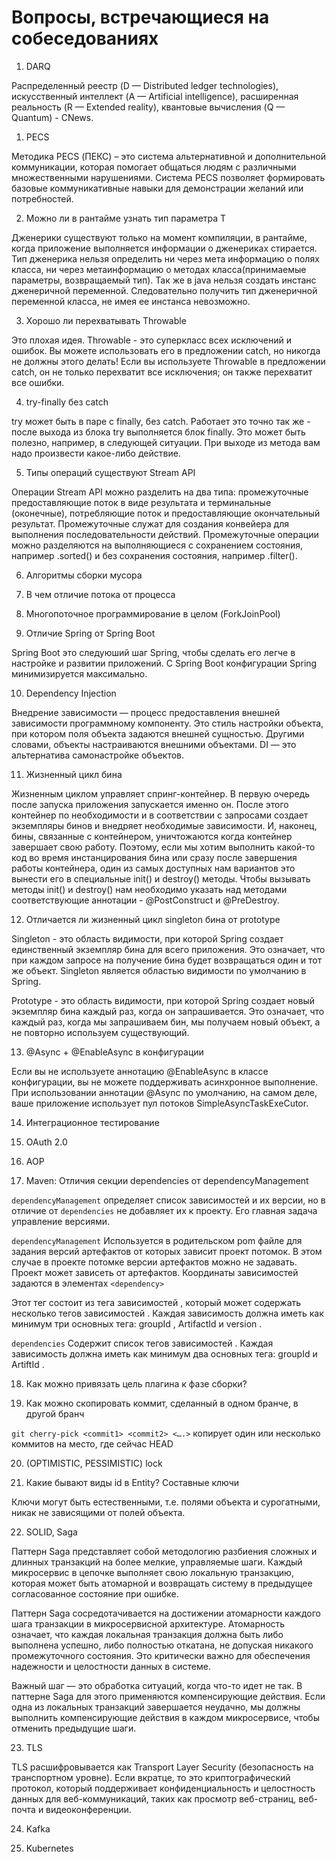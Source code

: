 # Вопросы, встречающиеся на собеседованиях

1. DARQ 

Распределенный реестр (D — Distributed ledger technologies), искусственный интеллект (A — Artificial intelligence), расширенная реальность (R — Extended reality), квантовые вычисления (Q — Quantum) - CNews.

1. PECS  

Методика PECS (ПЕКС) – это система альтернативной и дополнительной коммуникации, которая помогает общаться людям с различными множественными нарушениями. Система PECS позволяет формировать базовые коммуникативные навыки для демонстрации желаний или потребностей.

2. Можно ли в рантайме узнать тип параметра T  

Дженерики существуют только на момент компиляции, в рантайме, когда приложение выполняется информации о дженериках стирается. Тип дженерика нельзя определить ни через мета информацию о полях класса, ни через метаинформацию о методах класса(принимаемые параметры, возвращаемый тип). Так же в java нельзя создать инстанс дженеричной переменной. Следовательно получить тип дженеричной переменной класса, не имея ее инстанса невозможно.


3. Хорошо ли перехватывать Throwable  

Это плохая идея. Throwable - это суперкласс всех исключений и ошибок. Вы можете использовать его в предложении catch, но никогда не должны этого делать! Если вы используете Throwable в предложении catch, он не только перехватит все исключения; он также перехватит все ошибки.


4. try-finally без catch  

try может быть в паре с finally, без catch. Работает это точно так же - после выхода из блока try выполняется блок finally. Это может быть полезно, например, в следующей ситуации. При выходе из метода вам надо произвести какое-либо действие.

5. Типы операций существуют Stream API  

Операции Stream API можно разделить на два типа: промежуточные предоставляющие поток в виде результата и терминальные (оконечные), потребляющие поток и предоставляющие окончательный результат. Промежуточные служат для создания конвейера для выполнения последовательности действий. Промежуточные операции можно разделяются на выполняющиеся с сохранением состояния, например .sorted() и без сохранения состояния, например .filter(). 

6. Алгоритмы сборки мусора  


7. В чем отличие потока от процесса  

8. Многопоточное программирование в целом (ForkJoinPool)  

9. Отличие Spring от Spring Boot  

Spring Boot это следуюший шаг Spring, чтобы сделать его легче в настройке и развитии приложений. С Spring Boot конфигурации Spring минимизируется максимально.

10. Dependency Injection  

Внедрение зависимости — процесс предоставления внешней зависимости программному компоненту. Это стиль настройки объекта, при котором поля объекта задаются внешней сущностью. Другими словами, объекты настраиваются внешними объектами. DI — это альтернатива самонастройке объектов.


11. Жизненный цикл бина  

Жизненным циклом управляет спринг-контейнер. В первую очередь после запуска приложения запускается именно он. После этого контейнер по необходимости и в соответствии с запросами создает экземпляры бинов и внедряет необходимые зависимости. И, наконец, бины, связанные с контейнером, уничтожаются когда контейнер завершает свою работу. Поэтому, если мы хотим выполнить какой-то код во время инстанцирования бина или сразу после завершения работы контейнера, один из самых доступных нам вариантов это вынести его в специальные init() и destroy() методы. Чтобы вызывать методы init() и destroy() нам необходимо указать над методами соответствующие аннотации - @PostConstruct и @PreDestroy.



12. Отличается ли жизненный цикл singleton бина от prototype

Singleton - это область видимости, при которой Spring создает единственный экземпляр бина для всего приложения. Это означает, что при каждом запросе на получение бина будет возвращаться один и тот же объект. Singleton является областью видимости по умолчанию в Spring.

Prototype - это область видимости, при которой Spring создает новый экземпляр бина каждый раз, когда он запрашивается. Это означает, что каждый раз, когда мы запрашиваем бин, мы получаем новый объект, а не повторно используем существующий.

13. @Async + @EnableAsync в конфигурации  

Если вы не используете аннотацию @EnableAsync в классе конфигурации, вы не можете поддерживать асинхронное выполнение. При использовании аннотации @Async по умолчанию, на самом деле, ваше приложение использует пул потоков SimpleAsyncTaskExeCutor.

14. Интеграционное тестирование  

15. OAuth 2.0  

16. AOP  

17. Maven: Отличия секции dependencies от dependencyManagement  

`dependencyManagement` определяет список зависимостей и их версии, но в отличие от `dependencies` не добавляет их к проекту. Его главная задача управление версиями.

`dependencyManagement` Используется в родительском pom файле для задания версий артефактов от которых зависит проект потомок. В этом случае в проекте потомке версии артефактов можно не задавать. Проект может зависеть от артефактов. Координаты зависимостей задаются в элементах `<dependency>`

Этот тег состоит из тега зависимостей , который может содержать несколько тегов зависимостей . Каждая зависимость должна иметь как минимум три основных тега: groupId , ArtifactId и version .

`dependencies` Содержит список тегов зависимостей . Каждая зависимость должна иметь как минимум два основных тега: groupId и ArtiftId .

18. Как можно привязать цель плагина к фазе сборки?  

19. Как можно скопировать коммит, сделанный в одном бранче, в другой бранч  

`git cherry-pick <commit1> <commit2> <….>` копирует один или несколько коммитов на место, где сейчас HEAD

20. (OPTIMISTIC, PESSIMISTIC) lock  

21. Какие бывают виды id в Entity? Составные ключи  

Ключи могут быть естественными, т.е. полями объекта и сурогатными, никак не зависящими от полей объекта.

22. SOLID, Saga  

Паттерн Saga представляет собой методологию разбиения сложных и длинных транзакций на более мелкие, управляемые шаги. Каждый микросервис в цепочке выполняет свою локальную транзакцию, которая может быть атомарной и возвращать систему в предыдущее согласованное состояние при ошибке.

Паттерн Saga сосредотачивается на достижении атомарности каждого шага транзакции в микросервисной архитектуре. Атомарность означает, что каждая локальная транзакция должна быть либо выполнена успешно, либо полностью откатана, не допуская никакого промежуточного состояния. Это критически важно для обеспечения надежности и целостности данных в системе.

Важный шаг — это обработка ситуаций, когда что-то идет не так. В паттерне Saga для этого применяются компенсирующие действия. Если одна из локальных транзакций завершается неудачно, мы должны выполнить компенсирующие действия в каждом микросервисе, чтобы отменить предыдущие шаги.


23. TLS  

TLS расшифровывается как Transport Layer Security (безопасность на транспортном уровне). Если вкратце, то это криптографический протокол, который поддерживает конфиденциальность и целостность данных для веб-коммуникаций, таких как просмотр веб-страниц, веб-почта и видеоконференции.

24. Kafka  

25. Kubernetes